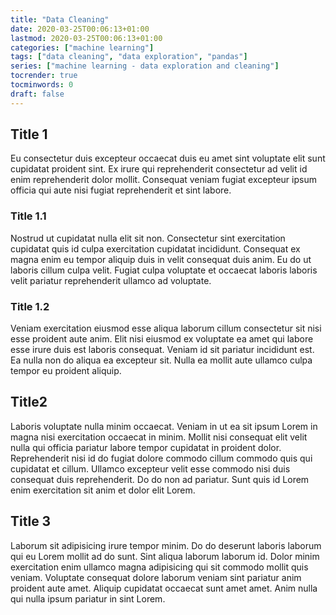 ```yaml
---
title: "Data Cleaning"
date: 2020-03-25T00:06:13+01:00
lastmod: 2020-03-25T00:06:13+01:00
categories: ["machine learning"]
tags: ["data cleaning", "data exploration", "pandas"]
series: ["machine learning - data exploration and cleaning"]
tocrender: true
tocminwords: 0
draft: false
---
```


## Title 1
Eu consectetur duis excepteur occaecat duis eu amet sint voluptate elit sunt cupidatat proident sint. Ex irure qui reprehenderit consectetur ad velit id enim reprehenderit dolor mollit. Consequat veniam fugiat excepteur ipsum officia qui aute nisi fugiat reprehenderit et sint labore.
<!--more-->

### Title 1.1
Nostrud ut cupidatat nulla elit sit non. Consectetur sint exercitation cupidatat quis id culpa exercitation cupidatat incididunt. Consequat ex magna enim eu tempor aliquip duis in velit consequat duis anim. Eu do ut laboris cillum culpa velit. Fugiat culpa voluptate et occaecat laboris laboris velit pariatur reprehenderit ullamco ad voluptate.

### Title 1.2
Veniam exercitation eiusmod esse aliqua laborum cillum consectetur sit nisi esse proident aute anim. Elit nisi eiusmod ex voluptate ea amet qui labore esse irure duis est laboris consequat. Veniam id sit pariatur incididunt est. Ea nulla non do aliqua ea excepteur sit. Nulla ea mollit aute ullamco culpa tempor eu proident aliquip.

## Title2
Laboris voluptate nulla minim occaecat. Veniam in ut ea sit ipsum Lorem in magna nisi exercitation occaecat in minim. Mollit nisi consequat elit velit nulla qui officia pariatur labore tempor cupidatat in proident dolor. Reprehenderit nisi id do fugiat dolore commodo cillum commodo quis qui cupidatat et cillum. Ullamco excepteur velit esse commodo nisi duis consequat duis reprehenderit. Do do non ad pariatur. Sunt quis id Lorem enim exercitation sit anim et dolor elit Lorem.

## Title 3
Laborum sit adipisicing irure tempor minim. Do do deserunt laboris laborum qui eu Lorem mollit ad do sunt. Sint aliqua laborum laborum id. Dolor minim exercitation enim ullamco magna adipisicing qui sit commodo mollit quis veniam. Voluptate consequat dolore laborum veniam sint pariatur anim proident aute amet. Aliquip cupidatat occaecat sunt amet amet. Anim nulla qui nulla ipsum pariatur in sint Lorem.